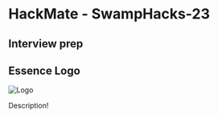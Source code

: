 HackMate - SwampHacks-23
====================

Interview prep
---------------------

## Essence Logo
![Logo](logo.png)

Description!

